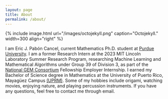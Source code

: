 ```yaml
---
layout: page
title: About
permalink: /about/
---
```


{% include image.html url="/images/octojekyll.png" caption="Octojekyll." width=300 align="right" %}

I am Eric J. Pabón Cancel, current Mathematics Ph.D. student at <a href="https://www.purdue.edu">Purdue University</a>. I am a former Research Intern 
at the 2023 MIT Lincoln Laboratory Summer Research Program, researching Machine Learning and Mathematical Algorithms under Group 39 of Division 3, as part of the 
<a href="https://www.gemfellowship.org">National GEM Consortium</a> Fellowship Employer Internship. I earned my Bachelor of Science degree in Mathematics at the 
University of Puerto Rico, Mayagüez Campus <a href="https://www.uprm.edu/portada/">(UPRM)</a>. Some of my hobbies include origami, watching movies, enjoying nature, 
and playing percussion instruments. If you have any questions, feel free to contact me through email.

